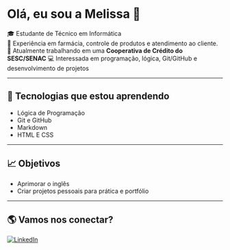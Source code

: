 # Olá, eu sou a Melissa 👋  

🎓 Estudante de Técnico em Informática   
💊 Experiência em farmácia, controle de produtos e atendimento ao cliente.
🏦  Atualmente trabalhando em uma **Cooperativa de Crédito do SESC/SENAC** 
💻 Interessada em programação, lógica, Git/GitHub e desenvolvimento de projetos  
  

---

## 🚀 Tecnologias que estou aprendendo
- Lógica de Programação  
- Git e GitHub  
- Markdown  
- HTML E CSS  

---

## 📈 Objetivos
- Aprimorar o inglês
- Criar projetos pessoais para prática e portfólio  

---

## 🌎 Vamos nos conectar?
[![LinkedIn](https://img.shields.io/badge/LinkedIn-blue?style=for-the-badge&logo=linkedin)](https://www.linkedin.com/in/melissalopes16/)  
